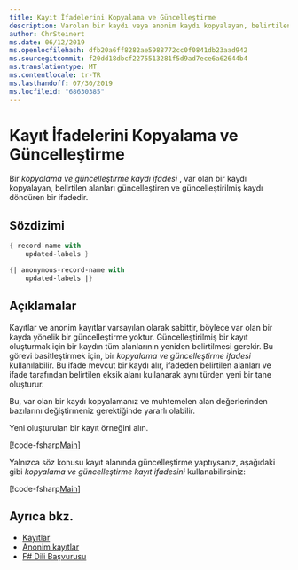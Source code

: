```yaml
---
title: Kayıt İfadelerini Kopyalama ve Güncelleştirme
description: Varolan bir kaydı veya anonim kaydı kopyalayan, belirtilen alanları güncelleştiren ve güncelleştirilmiş kaydı veya anonim kaydı döndüren ' kopyalama ve güncelleştirme ifadesi ' yazmayı öğrenin.
author: ChrSteinert
ms.date: 06/12/2019
ms.openlocfilehash: dfb20a6ff8282ae5988772cc0f0841db23aad942
ms.sourcegitcommit: f20dd18dbcf2275513281f5d9ad7ece6a62644b4
ms.translationtype: MT
ms.contentlocale: tr-TR
ms.lasthandoff: 07/30/2019
ms.locfileid: "68630385"
---
```

# <a name="copy-and-update-record-expressions"></a>Kayıt İfadelerini Kopyalama ve Güncelleştirme

Bir *kopyalama ve güncelleştirme kaydı ifadesi* , var olan bir kaydı kopyalayan, belirtilen alanları güncelleştiren ve güncelleştirilmiş kaydı döndüren bir ifadedir.

## <a name="syntax"></a>Sözdizimi

```fsharp
{ record-name with
    updated-labels }

{| anonymous-record-name with
    updated-labels |}
```

## <a name="remarks"></a>Açıklamalar

Kayıtlar ve anonim kayıtlar varsayılan olarak sabittir, böylece var olan bir kayda yönelik bir güncelleştirme yoktur. Güncelleştirilmiş bir kayıt oluşturmak için bir kaydın tüm alanlarının yeniden belirtilmesi gerekir. Bu görevi basitleştirmek için, bir *kopyalama ve güncelleştirme ifadesi* kullanılabilir. Bu ifade mevcut bir kaydı alır, ifadeden belirtilen alanları ve ifade tarafından belirtilen eksik alanı kullanarak aynı türden yeni bir tane oluşturur.

Bu, var olan bir kaydı kopyalamanız ve muhtemelen alan değerlerinden bazılarını değiştirmeniz gerektiğinde yararlı olabilir.

Yeni oluşturulan bir kayıt örneğini alın.

[!code-fsharp[Main](~/samples/snippets/fsharp/lang-ref-1/snippet1905.fs)]

Yalnızca söz konusu kayıt alanında güncelleştirme yaptıysanız, aşağıdaki gibi *kopyalama ve güncelleştirme kayıt ifadesini* kullanabilirsiniz:

[!code-fsharp[Main](~/samples/snippets/fsharp/lang-ref-1/snippet1906.fs)]

## <a name="see-also"></a>Ayrıca bkz.

- [Kayıtlar](records.md)
- [Anonim kayıtlar](anonymous-records.md)
- [F# Dili Başvurusu](index.md)
